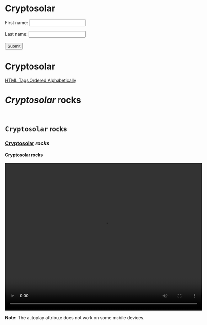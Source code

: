 <html>
<head>
<link rel="stylesheet" href="stylesheet.css">
</head>
<body>
<H1>Cryptosolar</H1>
<form action="/action_page.php">
  <label for="fname">First name:</label>
  <input type="text" id="fname" name="fname"><br><br>
  <label for="lname">Last name:</label>
  <input type="text" id="lname" name="lname"><br><br>
  <input type="submit" value="Submit">
</form>
<H1>Cryptosolar</H1>
<a href="https://www.w3schools.com/tags/default.asp">HTML Tags Ordered Alphabetically</A>
<H1><EM> Cryptosolar</EM> rocks</H1><BR>
<H2><TT> Cryptosolar</TT> rocks</H2>
<H3><U> Cryptosolar</U><VAR> rocks</VAR></H3>
<H4><B> Cryptosolar</B> rocks</H4>
<video  width="640" height="480" controls preload="auto">
  <source src="https://siasky.net/CABJtRBq1iJ3oOaMt5NdH5gpLbbSqD37OY7idRvV-oJ7LQ" type="video/mp4">
 <!-- Dieser Text ist ein Kommentar -->
</video>

<p><b>Note:</b> The autoplay attribute does not work on some mobile devices.</p>

</body>
</html>
